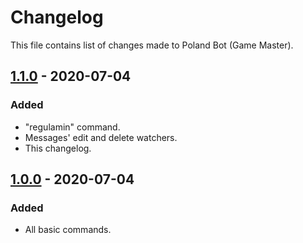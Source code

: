 # Changelog

This file contains list of changes made to Poland Bot (Game Master).

## [1.1.0] - 2020-07-04
### Added
- "regulamin" command.
- Messages' edit and delete watchers.
- This changelog.

## [1.0.0] - 2020-07-04
### Added
- All basic commands.

[1.1.0]: https://github.com/AnonymousX86/poland-bot/releases/tag/v1.1.0
[1.0.0]: https://github.com/AnonymousX86/poland-bot/releases/tag/v1.0.0
